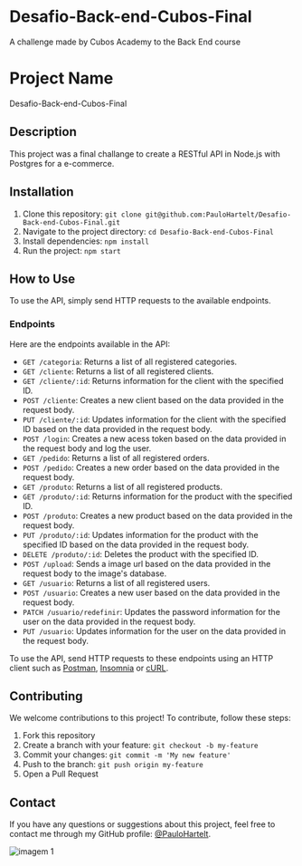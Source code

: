 # Desafio-Back-end-Cubos-Final

A challenge made by Cubos Academy to the Back End course

# Project Name

Desafio-Back-end-Cubos-Final

## Description

This project was a final challange to create a RESTful API in Node.js with Postgres for a e-commerce.

## Installation

1. Clone this repository: `git clone git@github.com:PauloHartelt/Desafio-Back-end-Cubos-Final.git`
2. Navigate to the project directory: `cd Desafio-Back-end-Cubos-Final`
3. Install dependencies: `npm install`
4. Run the project: `npm start`

## How to Use

To use the API, simply send HTTP requests to the available endpoints.

### Endpoints

Here are the endpoints available in the API:

- `GET /categoria`: Returns a list of all registered categories.
- `GET /cliente`: Returns a list of all registered clients.
- `GET /cliente/:id`: Returns information for the client with the specified ID.
- `POST /cliente`: Creates a new client based on the data provided in the request body.
- `PUT /cliente/:id`: Updates information for the client with the specified ID based on the data provided in the request body.
- `POST /login`: Creates a new acess token based on the data provided in the request body and log the user.
- `GET /pedido`: Returns a list of all registered orders.
- `POST /pedido`: Creates a new order based on the data provided in the request body.
- `GET /produto`: Returns a list of all registered products.
- `GET /produto/:id`: Returns information for the product with the specified ID.
- `POST /produto`: Creates a new product based on the data provided in the request body.
- `PUT /produto/:id`: Updates information for the product with the specified ID based on the data provided in the request body.
- `DELETE /produto/:id`: Deletes the product with the specified ID.
- `POST /upload`: Sends a image url based on the data provided in the request body to the image's database.
- `GET /usuario`: Returns a list of all registered users.
- `POST /usuario`: Creates a new user based on the data provided in the request body.
- `PATCH /usuario/redefinir`: Updates the password information for the user on the data provided in the request body.
- `PUT /usuario`: Updates information for the user on the data provided in the request body.

To use the API, send HTTP requests to these endpoints using an HTTP client such as [Postman](https://www.postman.com/), [Insomnia]([https://www.postman.com/](https://insomnia.rest/)) or [cURL](https://curl.se/).


## Contributing

We welcome contributions to this project! To contribute, follow these steps:

1. Fork this repository
2. Create a branch with your feature: `git checkout -b my-feature`
3. Commit your changes: `git commit -m 'My new feature'`
4. Push to the branch: `git push origin my-feature`
5. Open a Pull Request


## Contact

If you have any questions or suggestions about this project, feel free to contact me through my GitHub profile: [@PauloHartelt](https://github.com/PauloHartelt).



![imagem 1](https://user-images.githubusercontent.com/95707984/186934611-ead39007-43d3-454c-9357-0d14b11c2c51.png)
